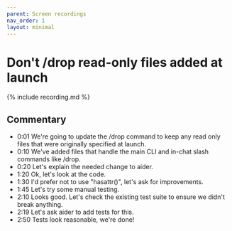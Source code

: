 ```yaml
---
parent: Screen recordings
nav_order: 1
layout: minimal
---
```


# Don't /drop read-only files added at launch

<script>
const recording_id = "dont-drop-original-read-files";
const recording_url = "https://gist.githubusercontent.com/paul-gauthier/c2e7b2751925fb7bb47036cdd37ec40d/raw/08e62ab539e2b5d4b52c15c31d9a0d241377c17c/707583.cast";
</script>

{% include recording.md %}

## Commentary

- 0:01 We're going to update the /drop command to keep any read only files that were originally specified at launch.
- 0:10 We've added files that handle the main CLI and in-chat slash commands like /drop.
- 0:20 Let's explain the needed change to aider.
- 1:20 Ok, let's look at the code.
- 1:30 I'd prefer not to use "hasattr()", let's ask for improvements.
- 1:45 Let's try some manual testing.
- 2:10 Looks good. Let's check the existing test suite to ensure we didn't break anything.
- 2:19 Let's ask aider to add tests for this.
- 2:50 Tests look reasonable, we're done!







